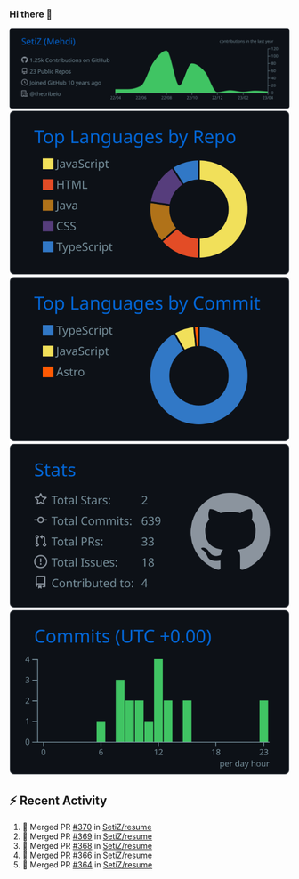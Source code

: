 ### Hi there 👋

![](https://raw.githubusercontent.com/SetiZ/SetiZ/master/profile-summary-card-output/github_dark/0-profile-details.svg)
![](https://raw.githubusercontent.com/SetiZ/SetiZ/master/profile-summary-card-output/github_dark/1-repos-per-language.svg)
![](https://raw.githubusercontent.com/SetiZ/SetiZ/master/profile-summary-card-output/github_dark/2-most-commit-language.svg)
![](https://raw.githubusercontent.com/SetiZ/SetiZ/master/profile-summary-card-output/github_dark/3-stats.svg)
![](https://raw.githubusercontent.com/SetiZ/SetiZ/master/profile-summary-card-output/github_dark/4-productive-time.svg)

## :zap: Recent Activity	

<!--START_SECTION:activity-->
1. 🎉 Merged PR [#370](https://github.com/SetiZ/resume/pull/370) in [SetiZ/resume](https://github.com/SetiZ/resume)
2. 🎉 Merged PR [#369](https://github.com/SetiZ/resume/pull/369) in [SetiZ/resume](https://github.com/SetiZ/resume)
3. 🎉 Merged PR [#368](https://github.com/SetiZ/resume/pull/368) in [SetiZ/resume](https://github.com/SetiZ/resume)
4. 🎉 Merged PR [#366](https://github.com/SetiZ/resume/pull/366) in [SetiZ/resume](https://github.com/SetiZ/resume)
5. 🎉 Merged PR [#364](https://github.com/SetiZ/resume/pull/364) in [SetiZ/resume](https://github.com/SetiZ/resume)
<!--END_SECTION:activity-->

<!--
**SetiZ/SetiZ** is a ✨ _special_ ✨ repository because its `README.md` (this file) appears on your GitHub profile.

Here are some ideas to get you started:

- 🔭 I’m currently working on ...
- 🌱 I’m currently learning ...
- 👯 I’m looking to collaborate on ...
- 🤔 I’m looking for help with ...
- 💬 Ask me about ...
- 📫 How to reach me: ...
- 😄 Pronouns: ...
- ⚡ Fun fact: ...
-->

